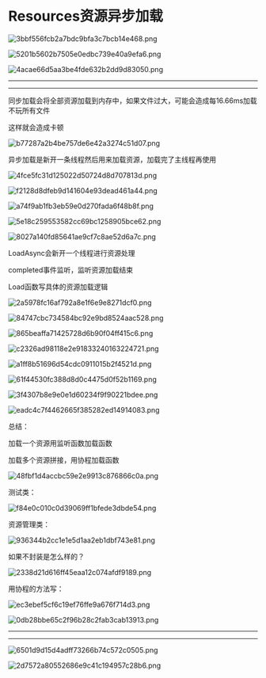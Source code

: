 # Resources资源异步加载

![3bbf556fcb2a7bdc9bfa3c7bcb14e468.png](image/3bbf556fcb2a7bdc9bfa3c7bcb14e468.png)

![5201b5602b7505e0edbc739e40a9efa6.png](image/5201b5602b7505e0edbc739e40a9efa6.png)

![4acae66d5aa3be4fde632b2dd9d83050.png](image/4acae66d5aa3be4fde632b2dd9d83050.png)

---

---

同步加载会将全部资源加载到内存中，如果文件过大，可能会造成每16.66ms加载不玩所有文件

这样就会造成卡顿

![b77287a2b4be757de6e42a3274c51d07.png](image/b77287a2b4be757de6e42a3274c51d07.png)

异步加载是新开一条线程然后用来加载资源，加载完了主线程再使用

![4fce5fc31d125022d50724d8d707813d.png](image/4fce5fc31d125022d50724d8d707813d.png)

![f2128d8dfeb9d141604e93dead461a44.png](image/f2128d8dfeb9d141604e93dead461a44.png)

![a74f9ab1fb3eb59e0d270fada6f48b8f.png](image/a74f9ab1fb3eb59e0d270fada6f48b8f.png)

![5e18c259553582cc69bc1258905bce62.png](image/5e18c259553582cc69bc1258905bce62.png)

![8027a140fd85641ae9cf7c8ae52d6a7c.png](image/8027a140fd85641ae9cf7c8ae52d6a7c.png)

LoadAsync会新开一个线程进行资源处理

completed事件监听，监听资源加载结束

Load函数写具体的资源加载逻辑

![2a5978fc16af792a8e1f6e9e8271dcf0.png](image/2a5978fc16af792a8e1f6e9e8271dcf0.png)

![84747cbc734584bc92e9bd8524aac528.png](image/84747cbc734584bc92e9bd8524aac528.png)

![865beaffa71425728d6b90f04ff415c6.png](image/865beaffa71425728d6b90f04ff415c6.png)

![c2326ad98118e2e91833240163224721.png](image/c2326ad98118e2e91833240163224721.png)

![a1ff8b51696d54cdc0911015b2f4521d.png](image/a1ff8b51696d54cdc0911015b2f4521d.png)

![61f44530fc388d8d0c4475d0f52b1169.png](image/61f44530fc388d8d0c4475d0f52b1169.png)

![3f4307b8e9e0e1d60234f9f90221bdee.png](image/3f4307b8e9e0e1d60234f9f90221bdee.png)

![eadc4c7f4462665f385282ed14914083.png](image/eadc4c7f4462665f385282ed14914083.png)

总结：

加载一个资源用监听函数加载函数

加载多个资源拼接，用协程加载函数

![48fbf1d4accbc59e2e9913c876866c0a.png](image/48fbf1d4accbc59e2e9913c876866c0a.png)

测试类：

![f84e0c010c0d39069ff1bfede3dbde54.png](image/f84e0c010c0d39069ff1bfede3dbde54.png)

资源管理类：

![936344b2cc1e1e5d1aa2eb1dbf743e81.png](image/936344b2cc1e1e5d1aa2eb1dbf743e81.png)

如果不封装是怎么样的？

![2338d21d616ff45eaa12c074afdf9189.png](image/2338d21d616ff45eaa12c074afdf9189.png)

用协程的方法写：

![ec3ebef5cf6c19ef76ffe9a676f714d3.png](image/ec3ebef5cf6c19ef76ffe9a676f714d3.png)

![0db28bbe65c2f96b28c2fab3cab13913.png](image/0db28bbe65c2f96b28c2fab3cab13913.png)

---

---

![6501d9d15d4adff73266b74c572c0505.png](image/6501d9d15d4adff73266b74c572c0505.png)

![2d7572a80552686e9c41c194957c28b6.png](image/2d7572a80552686e9c41c194957c28b6.png)

